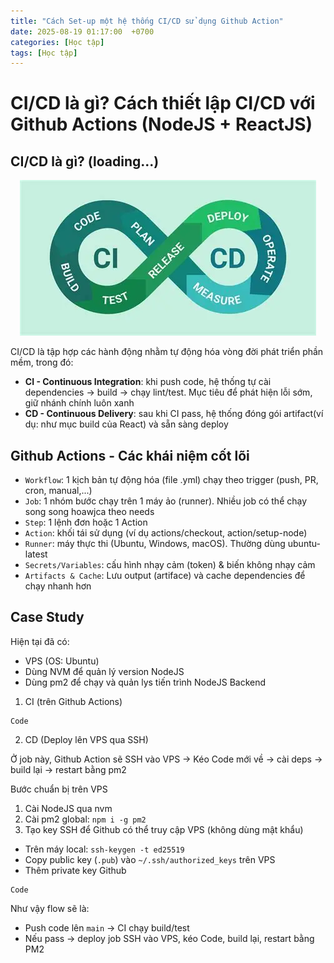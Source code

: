 ```yaml
---
title: "Cách Set-up một hệ thống CI/CD sử dụng Github Action"
date: 2025-08-19 01:17:00  +0700
categories: [Học tập]
tags: [Học tập]
---
```


# CI/CD là gì? Cách thiết lập CI/CD với Github Actions (NodeJS + ReactJS)

## CI/CD là gì? (loading...)


<p align="center">
  <img src="/assets/images/ci-cd/1.png" alt="Image title_1" />
</p>

CI/CD là tập hợp các hành động nhằm tự động hóa vòng đời phát triển phần mềm, trong đó:
- **CI - Continuous Integration**: khi push code, hệ thống tự cài dependencies -> build -> chạy lint/test. Mục tiêu để phát hiện lỗi sớm, giữ nhánh chính luôn xanh
- **CD - Continuous Delivery**: sau khi CI pass, hệ thống đóng gói artifact(ví dụ: như mục build của React) và sẵn sàng deploy 

## Github Actions - Các khái niệm cốt lõi 

- `Workflow`: 1 kịch bản tự động hóa (file .yml) chạy theo trigger (push, PR, cron, manual,...)
- `Job`: 1 nhóm bước chạy trên 1 máy ảo (runner). Nhiều job có thể chạy song song hoawjca theo needs
- `Step`: 1 lệnh đơn hoặc 1 Action
- `Action`: khối tái sử dụng (ví dụ actions/checkout, action/setup-node)
- `Runner`: máy thực thi (Ubuntu, Windows, macOS). Thường dùng ubuntu-latest
- `Secrets/Variables`: cấu hình nhạy cảm (token) & biến không nhạy cảm
- `Artifacts & Cache`: Lưu output (artiface) và cache dependencies để chạy nhanh hơn

## Case Study

Hiện tại đã có:
- VPS (OS: Ubuntu)
- Dùng NVM để quản lý version NodeJS
- Dùng pm2 để chạy và quản lys tiến trình NodeJS Backend

1. CI (trên Github Actions)

```
Code
```

2. CD (Deploy lên VPS qua SSH)

Ở job này, Github Action sẽ SSH vào VPS -> Kéo Code mới về -> cài deps -> build lại -> restart bằng pm2

Bước chuẩn bị trên VPS
1. Cài NodeJS qua nvm
2. Cài pm2 global: `npm i -g pm2`
3. Tạo key SSH để Github có thể truy cập VPS (không dùng mật khẩu)
- Trên máy local: `ssh-keygen -t ed25519`
- Copy public key (`.pub`) vào `~/.ssh/authorized_keys` trên VPS
- Thêm private key Github

```
Code
```

Như vậy flow sẽ là:
- Push code lên `main` -> CI chạy build/test
- Nếu pass -> deploy job SSH vào VPS, kéo Code, build lại, restart bằng PM2


